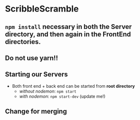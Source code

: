 # ScribbleScramble

## `npm install` necessary in both the Server directory, and then again in the FrontEnd directories.

## Do not use yarn!!

## Starting our Servers

- Both front end + back end can be started from **root directory**
  - *without nodemon*: `npm start`
  - *with nodemon*: `npm start-dev`
  (update me!)
## Change for merging 
